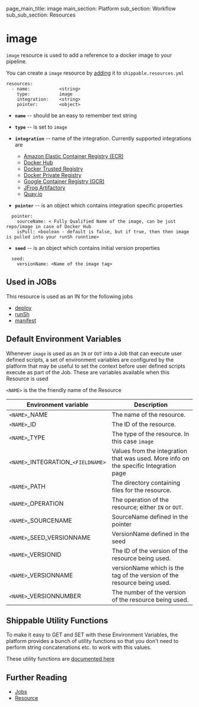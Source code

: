 page_main_title: image
main_section: Platform
sub_section: Workflow
sub_sub_section: Resources

# image
`image` resource is used to add a reference to a docker image to your pipeline.

You can create a `image` resource by [adding](/platform/tutorial/workflow/howto-crud-resource#adding) it to `shippable.resources.yml`

```
resources:
  - name: 			<string>
    type: 			image
    integration: 	<string>
    pointer:		<object>
```

* **`name`** -- should be an easy to remember text string

* **`type`** -- is set to `image`

* **`integration`** -- name of the integration. Currently supported integrations are
	- [Amazon Elastic Container Registry (ECR)](/platform/integration/aws-ecr)
	- [Docker Hub](/platform/integration/docker-hub)
	- [Docker Trusted Registry](/platform/integration/docker-trusted-registry)
	- [Docker Private Registry](/platform/integration/docker-private-registry)
	- [Google Container Registry (GCR)](/platform/integration/gcr)
	- [JFrog Artifactory](/platform/integration/jfrog-artifactory)
	- [Quay.io](/platform/integration/quay)

* **`pointer`** -- is an object which contains integration specific properties

```
  pointer:
    sourceName: < Fully Qualified Name of the image, can be just repo/image in case of Docker Hub
    isPull: <boolean - default is false, but if true, then then image is pulled into your runSh runntime>
```
* **`seed`** -- is an object which contains initial version properties

```
  seed:
    versionName: <Name of the image tag>
```

## Used in JOBs
This resource is used as an IN for the following jobs

* [deploy](/platform/workflow/job/deploy)
* [runSh](/platform/workflow/job/runSh)
* [manifest](/platform/workflow/job/manifest)

## Default Environment Variables
Whenever `image` is used as an `IN` or `OUT` into a Job that can execute user defined scripts, a set of environment variables are configured by the platform that may be useful to set the context before user defined scripts execute as part of the Job. These are variables available when this Resource is used

`<NAME>` is the the friendly name of the Resource

| Environment variable						| Description                         |
| ------------- 								|------------------------------------ |
| `<NAME>`\_NAME 							| The name of the resource. |
| `<NAME>`\_ID 								| The ID of the resource. |
| `<NAME>`\_TYPE 							| The type of the resource. In this case `image`|
| `<NAME>`\_INTEGRATION\_`<FIELDNAME>`	| Values from the integration that was used. More info on the specific Integration page|
| `<NAME>`\_PATH 							| The directory containing files for the resource. |
| `<NAME>`\_OPERATION 						| The operation of the resource; either `IN` or `OUT`. |
| `<NAME>`\_SOURCENAME    					| SourceName defined in the pointer |
| `<NAME>`\_SEED\_VERSIONNAME 			| VersionName defined in the seed |
| `<NAME>`\_VERSIONID    					| The ID of the version of the resource being used. |
| `<NAME>`\_VERSIONNAME						| versionName which is the tag of the version of the resource being used. |
| `<NAME>`\_VERSIONNUMBER 					| The number of the version of the resource being used. |

## Shippable Utility Functions
To make it easy to GET and SET with these Environment Variables, the platform provides a bunch of utility functions so that you don't need to perform string concatenations etc. to work with this values.

These utility functions are [documented here]()

## Further Reading
* [Jobs](/platform/workflow/job/overview)
* [Resource](/platform/workflow/resource/overview)
